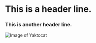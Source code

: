 # This is a header line.
### This is another header line.

![Image of Yaktocat](https://octodex.github.com/images/yaktocat.png)
